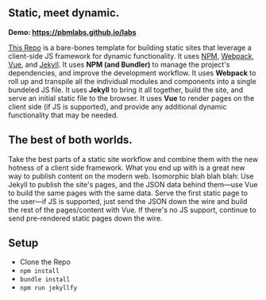 ## Static, meet dynamic.

**Demo: https://pbmlabs.github.io/labs**

[This Repo](https://github.com/pegalabs/labs) is a bare-bones template for building static sites that leverage a client-side JS framework for dynamic functionality. It uses [NPM](https://www.npmjs.com/), [Webpack](https://webpack.js.org), [Vue](https://vuejs.org), and [Jekyll](https://jekyllrb.com). It uses **NPM (and Bundler)** to manage the project's dependencies, and improve the development workflow. It uses **Webpack** to roll up and transpile all the individual modules and components into a single bundeled JS file. It uses **Jekyll** to bring it all together, build the site, and serve an initial static file to the browser. It uses **Vue** to render pages on the client side (if JS is supported), and provide any additional dynamic functionality that may be needed.

## The best of both worlds.

Take the best parts of a static site workflow and combine them with the new hotness of a client side framework. What you end up with is a great new way to publish content on the modern web. Isomorphic blah blah blah: Use Jekyll to publish the site's pages, and the JSON data behind them—use Vue to build the same pages with the same data. Serve the first static page to the user—if JS is supported, just send the JSON down the wire and build the rest of the pages/content with Vue. If there's no JS support, continue to send pre-rendered static pages down the wire.

## Setup

* Clone the Repo
* `npm install`
* `bundle install`
* `npm run jekyllfy`

